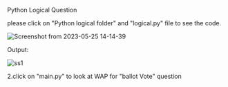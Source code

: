 Python Logical Question 

please click on "Python logical folder" and "logical.py" file to see the code.

![Screenshot from 2023-05-25 14-14-39](https://github.com/baleashvar/tummoc-project/assets/69070339/81c4b6bd-eb59-4165-b58a-72b694489d4b)


Output:


![ss1](https://github.com/baleashvar/tummoc-project/assets/69070339/ef2f943e-487f-4ac3-992a-aad82de4848a)

2.click on "main.py" to look at WAP for "ballot Vote" question
